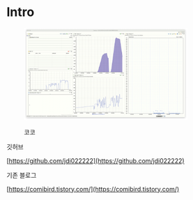 # Intro

<figure><img src=".gitbook/assets/image (5).png" alt="" width="375"><figcaption><p>코코</p></figcaption></figure>





깃허브

[https://github.com/jdi022222](https://github.com/jdi022222)

기존 블로그

[https://comibird.tistory.com/](https://comibird.tistory.com/)
